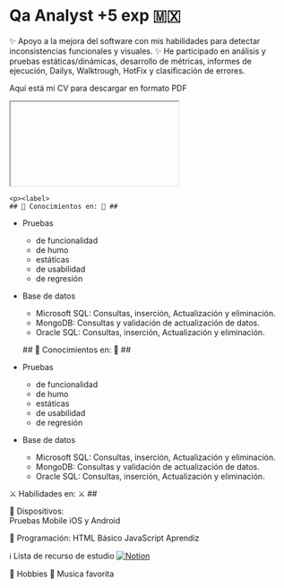 <html lang="es">
  <head>
    <meta charset="utf-8" />
    <meta http-equiv="x-ua-compatible" content="ie=edge" />
    <meta name="viewport" content="width=device-width, initial-scale=1" />
    <title>Espacio para documentar mis conocimientos y habilidades  </title>
  </head>
  <body>  
    <h1>Qa Analyst +5 exp 🇲🇽</h1>
    <p><label>
    ✨ Apoyo a la mejora del software con mis habilidades para detectar inconsistencias funcionales y visuales.
    ✨ He participado en análisis y pruebas estáticas/dinámicas, desarrollo de métricas, informes de ejecución, Dailys, Walktrough, HotFix y clasificación de errores. </label></p>
    <p><label>Aqui está mi CV para descargar en formato PDF</label></p>
    <iframe src="C:\Users\Lizz\Documents\GitHub\LizzVillasenorV.github.io\pdfjs-4.0.379-dist\web\viewer.html?file=C:\Users\Lizz\Documents\GitHub\LizzVillasenorV.github.io\resourcesQA MX - LIZBET VILLASEÑOR VINAGRE.pdf"></iframe>

    <p><label>
    ## 🧠 Conocimientos en: 🧠 ##  
- Pruebas
  - de funcionalidad  
  - de humo  
  - estáticas  
  - de usabilidad  
  - de regresión  

- Base de datos
  -   Microsoft SQL: Consultas, inserción, Actualización y eliminación.
  -   MongoDB: Consultas y validación de actualización de datos.
  -   Oracle SQL: Consultas, inserción, Actualización y eliminación.
    
    </label></p>

    <p><label>
    ## 🧠 Conocimientos en: 🧠 ##  
- Pruebas
  - de funcionalidad  
  - de humo  
  - estáticas  
  - de usabilidad  
  - de regresión  

- Base de datos
  -   Microsoft SQL: Consultas, inserción, Actualización y eliminación.
  -   MongoDB: Consultas y validación de actualización de datos.
  -   Oracle SQL: Consultas, inserción, Actualización y eliminación.
    
    </label></p>
 <p><label>
    ⚔️ Habilidades en: ⚔️ ##  

📱 Dispositivos:  
Pruebas Mobile iOS y Android

💁 Programación:
HTML Básico
JavaScript Aprendiz

ℹ️ Lista de recurso de estudio 
[![Notion](https://img.shields.io/badge/Notion-000000?style=for-the-badge&logo=notion&logoColor=white)](https://lizzvillasenorv.notion.site/de80c2eeaa4c4ad981f8d6eac6f034b5?v=6942a493cb9448a0a19868086108e914&pvs=4)   

🎵 Hobbies 💃
Musica favorita  


 </label></p>
  </body>
</html>